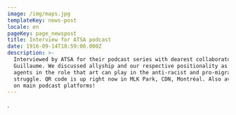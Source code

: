 ```yaml
---
image: /img/maps.jpg
templateKey: news-post
locale: en
pageKey: page_newspost
title: Interview for ATSA podcast
date: 1916-09-14T18:59:00.000Z
description: >-
  Interviewed by ATSA for their podcast series with dearest collaborator Joanna
  Guillaume. We discussed allyship and our respective positionality as active
  agents in the role that art can play in the anti-racist and pro-migrant rights
  struggle. QR code is up right now in MLK Park, CDN, Montréal. Also available
  on main podcast platforms!
---
```

.
